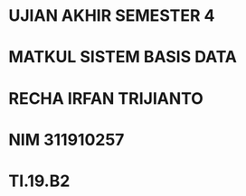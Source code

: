 # UJIAN AKHIR SEMESTER 4 
# MATKUL SISTEM BASIS DATA 
# RECHA IRFAN TRIJIANTO
# NIM 311910257
# TI.19.B2



